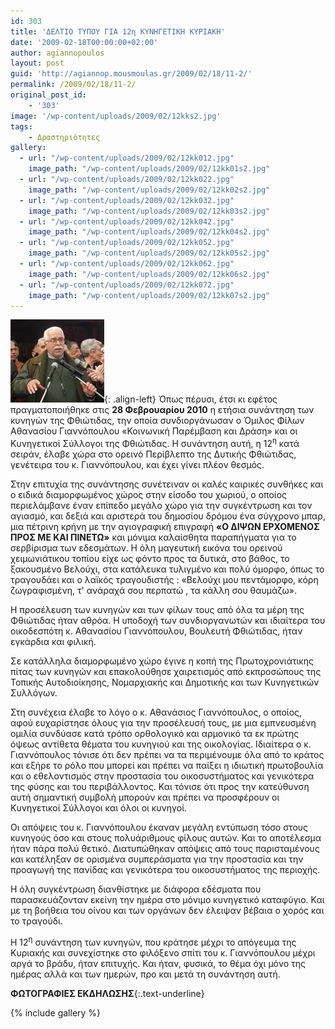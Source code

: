 ```yaml
---
id: 303
title: 'ΔΕΛΤΙΟ ΤΥΠΟΥ ΓΙΑ 12η ΚΥΝΗΓΕΤΙΚΗ ΚΥΡΙΑΚΗ'
date: '2009-02-18T00:00:00+02:00'
author: agiannopoulos
layout: post
guid: 'http://agiannop.mousmoulas.gr/2009/02/18/11-2/'
permalink: /2009/02/18/11-2/
original_post_id:
    - '303'
image: '/wp-content/uploads/2009/02/12kks2.jpg'
tags:
    - Δραστηριότητες
gallery:
  - url: "/wp-content/uploads/2009/02/12kk012.jpg"
    image_path: "/wp-content/uploads/2009/02/12kk01s2.jpg"
  - url: "/wp-content/uploads/2009/02/12kk022.jpg"
    image_path: "/wp-content/uploads/2009/02/12kk02s2.jpg"
  - url: "/wp-content/uploads/2009/02/12kk032.jpg"
    image_path: "/wp-content/uploads/2009/02/12kk03s2.jpg"
  - url: "/wp-content/uploads/2009/02/12kk042.jpg"
    image_path: "/wp-content/uploads/2009/02/12kk04s2.jpg"
  - url: "/wp-content/uploads/2009/02/12kk052.jpg"
    image_path: "/wp-content/uploads/2009/02/12kk05s2.jpg"
  - url: "/wp-content/uploads/2009/02/12kk062.jpg"
    image_path: "/wp-content/uploads/2009/02/12kk06s2.jpg"
  - url: "/wp-content/uploads/2009/02/12kk072.jpg"
    image_path: "/wp-content/uploads/2009/02/12kk07s2.jpg"
---
```


![12kks](/wp-content/uploads/2009/02/12kks2.jpg){: .align-left}
Όπως πέρυσι, έτσι κι εφέτος πραγματοποιήθηκε στις **28 Φεβρουαρίου 2010** η ετήσια συνάντηση των κυνηγών της Φθιώτιδας, την οποία συνδιοργάνωσαν ο Όμιλος Φίλων Αθανασίου Γιαννόπουλου «Κοινωνική Παρέμβαση και Δράση» και οι Κυνηγετικοί Σύλλογοι της Φθιώτιδας. Η συνάντηση αυτή, η 12<sup>η</sup> κατά σειράν, έλαβε χώρα στο ορεινό Περίβλεπτο της Δυτικής Φθιώτιδας, γενέτειρα του κ. Γιαννόπουλου, και έχει γίνει πλέον θεσμός.

Στην επιτυχία της συνάντησης συνέτειναν οι καλές καιρικές συνθήκες και ο ειδικά διαμορφωμένος χώρος στην είσοδο του χωριού, ο οποίος περιελάμβανε έναν επίπεδο μεγάλο χώρο για την συγκέντρωση και τον αγιασμό, και δεξιά και αριστερά του δημοσίου δρόμου ένα σύγχρονο μπαρ, μια πέτρινη κρήνη με την αγιογραφική επιγραφή **«Ο ΔΙΨΩΝ ΕΡΧΟΜΕΝΟΣ ΠΡΟΣ ΜΕ ΚΑΙ ΠΙΝΕΤΩ»** και μόνιμα καλαίσθητα παραπήγματα για το σερβίρισμα των εδεσμάτων. Η όλη μαγευτική εικόνα του ορεινού χειμωνιάτικου τοπίου είχε ως φόντο προς τα δυτικά, στο βάθος, το ξακουσμένο Βελούχι, στα κατάλευκα τυλιγμένο και πολύ όμορφο, όπως το τραγουδάει και ο λαϊκός τραγουδιστής : «Βελούχι μου πεντάμορφο, κόρη ζωγραφισμένη, τ' ανάραχά σου περπατώ , τα κάλλη σου θαυμάζω».

Η προσέλευση των κυνηγών και των φίλων τους από όλα τα μέρη της Φθιώτιδας ήταν αθρόα. Η υποδοχή των συνδιοργανωτών και ιδιαίτερα του οικοδεσπότη κ. Αθανασίου Γιαννόπουλου, Βουλευτή Φθιώτιδας, ήταν εγκάρδια και φιλική.

Σε κατάλληλα διαμορφωμένο χώρο έγινε η κοπή της Πρωτοχρονιάτικης πίτας των κυνηγών και επακολούθησε χαιρετισμός από εκπροσώπους της Τοπικής Αυτοδιοίκησης, Νομαρχιακής και Δημοτικής και των Κυνηγετικών Συλλόγων.

Στη συνέχεια έλαβε το λόγο ο κ. Αθανάσιος Γιαννόπουλος, ο οποίος, αφού ευχαρίστησε όλους για την προσέλευσή τους, με μια εμπνευσμένη ομιλία συνδύασε κατά τρόπο ορθολογικό και αρμονικό τα εκ πρώτης όψεως αντίθετα θέματα του κυνηγιού και της οικολογίας. Ιδιαίτερα ο κ. Γιαννόπουλος τόνισε ότι δεν πρέπει να τα περιμένουμε όλα από το κράτος και εξήρε το ρόλο που μπορεί και πρέπει να παίξει η ιδιωτική πρωτοβουλία και ο εθελοντισμός στην προστασία του οικοσυστήματος και γενικότερα της φύσης και του περιβάλλοντος. Και τόνισε ότι προς την κατεύθυνση αυτή σημαντική συμβολή μπορούν και πρέπει να προσφέρουν οι Κυνηγετικοί Σύλλογοι και όλοι οι κυνηγοί.

Οι απόψεις του κ. Γιαννόπουλου έκαναν μεγάλη εντύπωση τόσο στους κυνηγούς όσο και στους πολυάριθμους φίλους αυτών. Και το αποτέλεσμα ήταν πάρα πολύ θετικό. Διατυπώθηκαν απόψεις από τους παρισταμένους και κατέληξαν σε ορισμένα συμπεράσματα για την προστασία και την προαγωγή της πανίδας και γενικότερα του οικοσυστήματος της περιοχής.

Η όλη συγκέντρωση διανθίστηκε με διάφορα εδέσματα που παρασκευάζονταν εκείνη την ημέρα στο μόνιμο κυνηγετικό καταφύγιο. Και με τη βοήθεια του οίνου και των οργάνων δεν έλειψαν βέβαια ο χορός και το τραγούδι.

Η 12<sup>η</sup> συνάντηση των κυνηγών, που κράτησε μέχρι το απόγευμα της Κυριακής και συνεχίστηκε στο φιλόξενο σπίτι του κ. Γιαννόπουλου μέχρι αργά το βράδυ, ήταν επιτυχής. Και ήταν, φυσικά, το θέμα όχι μόνο της ημέρας αλλά και των ημερών, προ και μετά τη συνάντηση αυτή.

**ΦΩΤΟΓΡΑΦΙΕΣ ΕΚΔΗΛΩΣΗΣ**{:.text-underline}

{% include gallery %}